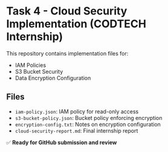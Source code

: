 # Task 4 - Cloud Security Implementation (CODTECH Internship)

This repository contains implementation files for:
- IAM Policies
- S3 Bucket Security
- Data Encryption Configuration

## Files
- `iam-policy.json`: IAM policy for read-only access
- `s3-bucket-policy.json`: Bucket policy enforcing encryption
- `encryption-config.txt`: Notes on encryption configuration
- `cloud-security-report.md`: Final internship report

✅ **Ready for GitHub submission and review**
